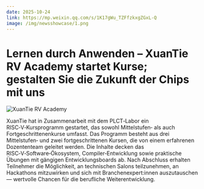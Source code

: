 ```yaml
---
date: 2025-10-24
link: https://mp.weixin.qq.com/s/1K17gWu_TZFfzkxgZGxL-Q
image: /img/newsshowcase/1.png
---
```


# Lernen durch Anwenden – XuanTie RV Academy startet Kurse; gestalten Sie die Zukunft der Chips mit uns

![XuanTie RV Academy](/img/newsshowcase/1.png)

XuanTie hat in Zusammenarbeit mit dem PLCT‑Labor ein RISC‑V‑Kursprogramm gestartet, das sowohl Mittelstufen‑ als auch Fortgeschrittenenkurse umfasst. Das Programm besteht aus drei Mittelstufen‑ und zwei fortgeschrittenen Kursen, die von einem erfahrenen Dozententeam geleitet werden. Die Inhalte decken das RISC‑V‑Software‑Ökosystem, Compiler‑Entwicklung sowie praktische Übungen mit gängigen Entwicklungsboards ab. Nach Abschluss erhalten Teilnehmer die Möglichkeit, an technischen Salons teilzunehmen, an Hackathons mitzuwirken und sich mit Branchenexpert:innen auszutauschen — wertvolle Chancen für die berufliche Weiterentwicklung.
